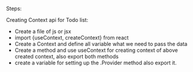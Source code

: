 Steps: 

Creating Context api for Todo list:
- Create a file of js or jsx 
- import {useContext, createContext} from react
- Create a Context and define all variable what we need to pass the data
- Create a method and use useContext for creating context of above created context, also export both methods
- create a variable for setting up the .Provider method also export it.

